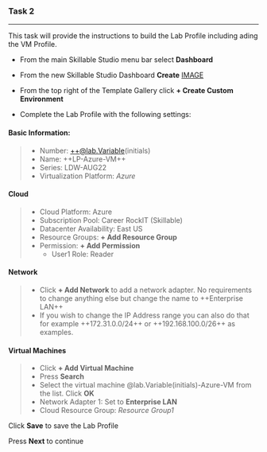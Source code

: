 

### Task 2

---

This task will provide the instructions to build the Lab Profile including ading the VM Profile.

 - From the main Skillable Studio menu bar select **Dashboard**
 - From the new Skillable Studio Dashboard **Create**
 [IMAGE](images/003.jpg)
 
 - From the top right of the Template Gallery click **+ Create Custom Environment**
 
 - Complete the Lab Profile with the following settings:
 
#### Basic Information:
 
 > - Number: ++@lab.Variable(initials)
 > - Name: ++LP-Azure-VM++    
 > - Series: LDW-AUG22    
 > - Virtualization Platform: *Azure*    
 
#### Cloud

> - Cloud Platform: Azure    
> - Subscription Pool: Career RockIT (Skillable)    
> - Datacenter Availability: East US    
> - Resource Groups: **+ Add Resource Group**    
> - Permission: **+ Add Permission**    
>     - User1 Role: Reader    

#### Network 

> - Click **+ Add Network** to add a network adapter.  No requirements to change anything else but change the name to ++Enterprise LAN++
> - If you wish to change the IP Address range you can also do that for example ++172.31.0.0/24++ or ++192.168.100.0/26++ as examples.

#### Virtual Machines

> - Click **+ Add Virtual Machine**
> - Press **Search**
> - Select the virtual machine @lab.Variable(initials)-Azure-VM from the list.  Click **OK**
> - Network Adapter 1: Set to **Enterprise LAN**
> - Cloud Resource Group: *Resource Group1*

Click **Save** to save the Lab Profile

Press **Next** to continue
 
